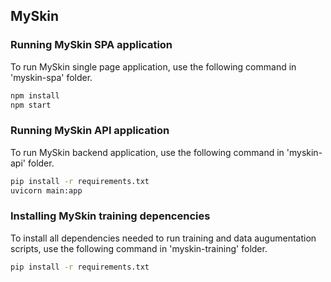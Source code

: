 ## MySkin

### Running MySkin SPA application
To run MySkin single page application, use the following command in 'myskin-spa' folder.
```Bash
npm install
npm start
```

### Running MySkin API application
To run MySkin backend application, use the following command in 'myskin-api' folder.
```Bash
pip install -r requirements.txt
uvicorn main:app
```

### Installing MySkin training depencencies
To install all dependencies needed to run training and data augumentation scripts, use the following command in 'myskin-training' folder.
```Bash
pip install -r requirements.txt
```